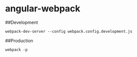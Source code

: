 # angular-webpack

##Development

```
webpack-dev-server --config webpack.config.development.js

```

##Production

```
webpack -p
```